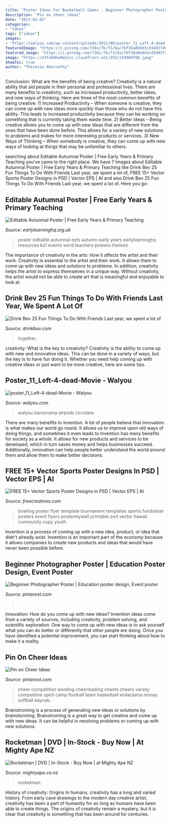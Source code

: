 ```yaml
---
title: "Poster Ideas For Basketball Games - Beginner Photographer Poster"
description: "Pin on cheer ideas"
date: "2023-02-03"
categories:
- "ideas"
tags: ["ideas"]
images:
- "https://walyou.com/wp-content/uploads/2012/08/poster_11_Left-4-dead-Movie.jpg"
featuredImage: "https://i.pinimg.com/736x/7b/f3/6a/7bf36a8b9d3cd3403748155e2588532e.jpg"
featured_image: "https://i.pinimg.com/736x/7b/f3/6a/7bf36a8b9d3cd3403748155e2588532e.jpg"
image: "https://d3fa68hw0m2vcc.cloudfront.net/255/219960798.jpeg"
ShowToc: true
author: "Theresia Abernathy"
---
```



Conclusion: What are the benefits of being creative?
Creativity is a natural ability that aid people in their personal and professional lives. There are many benefits to creativity, such as increased productivity, better ideas, and new ways of thinking. Here are three of the most common benefits of being creative: 1) Increased Productivity – When someone is creative, they can come up with new ideas more quickly than those who do not have this ability. This leads to increased productivity because they can be working on something that is currently taking them waste time. 2) Better Ideas – Being creative allows you to come up with new ideas that are different from the ones that have been done before. This allows for a variety of new solutions to problems and makes for more interesting products or services. 3) New Ways of Thinking – When somebody is creative, they can come up with new ways of looking at things that may be unfamiliar to others.

	

		
searching about Editable Autumnal Poster | Free Early Years &amp; Primary Teaching you've came to the right place. We have 7 Images about Editable Autumnal Poster | Free Early Years &amp; Primary Teaching like Drink Bev 25 Fun Things To Do With Friends Last year, we spent a lot of, FREE 15+ Vector Sports Poster Designs in PSD | Vector EPS | AI and also Drink Bev 25 Fun Things To Do With Friends Last year, we spent a lot of. Here you go:
		
    
## Editable Autumnal Poster | Free Early Years &amp; Primary Teaching

<img loading=lazy src="http://www.earlylearninghq.org.uk/wp-content/uploads/2010/11/autumn-prev.jpg" onerror="this.onerror=null;this.src='https://tse4.mm.bing.net/th?id=OIP.Ky-GOBYQxzqrF-vGOLeB-AAAAA&amp;pid=15.1';" alt="Editable Autumnal Poster | Free Early Years &amp; Primary Teaching">

_Source: earlylearninghq.org.uk_

>poster editable autumnal eyfs autumn early years earlylearninghq resources ks1 events word teachers posters themed. 

	

The importance of creativity in the arts: How it affects the artist and their work.
Creativity is essential to the artist and their work. It allows them to come up with new ideas and solutions to problems. In addition, creativity helps the artist to express themselves in a unique way. Without creativity, the artist would not be able to create art that is meaningful and enjoyable to look at.

    
## Drink Bev 25 Fun Things To Do With Friends Last Year, We Spent A Lot Of

<img loading=lazy src="http://cdn.shopify.com/s/files/1/3001/0772/articles/1F1A7019FINALedit_190f7ac9-4422-417e-82f7-45e2dd8a3265_1200x1200.jpg?v=1626516401" onerror="this.onerror=null;this.src='https://tse2.mm.bing.net/th?id=OIP.BAhlWcRvw4Nd1nGRJGeAzQHaE8&amp;pid=15.1';" alt="Drink Bev 25 Fun Things To Do With Friends Last year, we spent a lot of">

_Source: drinkbev.com_

>together. 

	

creativity: What is the key to creativity?
Creativity is the ability to come up with new and innovative ideas. This can be done in a variety of ways, but the key is to have fun doing it. Whether you need help coming up with creative ideas or just want to be more creative, here are some tips.

    
## Poster_11_Left-4-dead-Movie - Walyou

<img loading=lazy src="https://walyou.com/wp-content/uploads/2012/08/poster_11_Left-4-dead-Movie.jpg" onerror="this.onerror=null;this.src='https://tse3.mm.bing.net/th?id=OIP.-08RiQT83CpQE5upv42wugHaJ3&amp;pid=15.1';" alt="poster_11_Left-4-dead-Movie - Walyou">

_Source: walyou.com_

>walyou barnorama airpods circolare. 

	

There are many benefits to invention. A lot of people believe that innovation is what makes our world go round. It allows us to improve upon old ways of doing things, and sometimes it even leads to
Invention has many benefits for society as a whole. It allows for new products and services to be developed, which in turn saves money and helps businesses succeed. Additionally, innovation can help people better understand the world around them and allow them to make better decisions.

    
## FREE 15+ Vector Sports Poster Designs In PSD | Vector EPS | AI

<img loading=lazy src="https://images.freecreatives.com/wp-content/uploads/2015/09/bowling-poster.jpg" onerror="this.onerror=null;this.src='https://tse4.mm.bing.net/th?id=OIP.Uq0eCAN0GQtPIZ3xzcPtQwHaLH&amp;pid=15.1';" alt="FREE 15+ Vector Sports Poster Designs in PSD | Vector EPS | AI">

_Source: freecreatives.com_

>bowling poster flyer template tournament templates sports fundraiser posters event flyers postermywall printable psd vector hawaii community copy youth. 

	

Invention is a process of coming up with a new idea, product, or idea that didn't already exist. Invention is an important part of the economy because it allows companies to create new products and ideas that would have never been possible before.

    
## Beginner Photographer Poster | Education Poster Design, Event Poster

<img loading=lazy src="https://i.pinimg.com/736x/7b/f3/6a/7bf36a8b9d3cd3403748155e2588532e.jpg" onerror="this.onerror=null;this.src='https://tse1.mm.bing.net/th?id=OIP.D0yOJgcONqY-hXBl8Sb54AHaKb&amp;pid=15.1';" alt="Beginner Photographer Poster | Education poster design, Event poster">

_Source: pinterest.com_

>. 

	

Innovation: How do you come up with new ideas?
Invention ideas come from a variety of sources, including creativity, problem solving, and scientific exploration. One way to come up with new ideas is to ask yourself what you can do better or differently that other people are doing. Once you have identified a potential improvement, you can start thinking about how to make it a reality.

    
## Pin On Cheer Ideas

<img loading=lazy src="https://i.pinimg.com/736x/ea/29/71/ea2971a5deb4bccec0858b2d8d82d490.jpg" onerror="this.onerror=null;this.src='https://tse4.mm.bing.net/th?id=OIP.CgQjlLPbVxKVJFI6m2RVJQHaNL&amp;pid=15.1';" alt="Pin on Cheer Ideas">

_Source: pinterest.com_

>cheer competition wording cheerleading chants cheers varsity competitive spirit camp football team basketball enilaclama money softball kaynak. 

	

Brainstroming is a process of generating new ideas or solutions by brainstorming. Brainstroming is a great way to get creative and come up with new ideas. It can be helpful in resolving problems or coming up with new solutions.

    
## Rocketman | DVD | In-Stock - Buy Now | At Mighty Ape NZ

<img loading=lazy src="https://d3fa68hw0m2vcc.cloudfront.net/255/219960798.jpeg" onerror="this.onerror=null;this.src='https://tse4.mm.bing.net/th?id=OIP.2jzDLBIYf5wRSZZQ4RdqxQHaKc&amp;pid=15.1';" alt="Rocketman | DVD | In-Stock - Buy Now | at Mighty Ape NZ">

_Source: mightyape.co.nz_

>rocketman. 

	

History of creativity: Origins
In humans, creativity has a long and varied history. From early cave drawings to the modern day creative artist, creativity has been a part of humanity for as long as humans have been able to create things. The origins of creativity remain a mystery, but it is clear that creativity is something that has been around for centuries.

